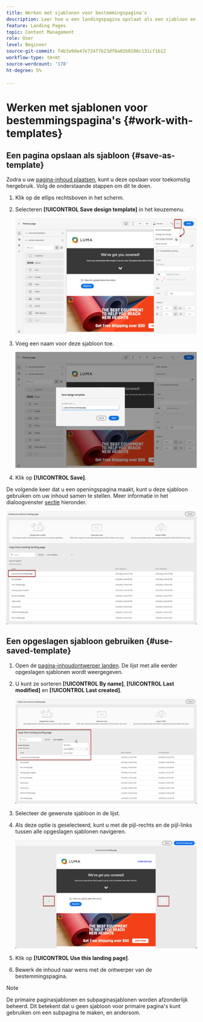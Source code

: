 ```yaml
---
title: Werken met sjablonen voor bestemmingspagina's
description: Leer hoe u een landingspagina opslaat als een sjabloon en deze opnieuw gebruikt in Journey Optimizer
feature: Landing Pages
topic: Content Management
role: User
level: Beginner
source-git-commit: f4b3a9de47e724f7b23df8a02b8106c131cf1b12
workflow-type: tm+mt
source-wordcount: '178'
ht-degree: 5%

---
```


# Werken met sjablonen voor bestemmingspagina&#39;s {#work-with-templates}

## Een pagina opslaan als sjabloon {#save-as-template}

Zodra u uw [pagina-inhoud plaatsen](lp-content.md), kunt u deze opslaan voor toekomstig hergebruik. Volg de onderstaande stappen om dit te doen.

1. Klik op de ellips rechtsboven in het scherm.

1. Selecteren **[!UICONTROL Save design template]** in het keuzemenu.

   ![](assets/lp_designer-save-template.png)

1. Voeg een naam voor deze sjabloon toe.

   ![](assets/lp_designer-template-name.png)

1. Klik op **[!UICONTROL Save]**.

De volgende keer dat u een openingspagina maakt, kunt u deze sjabloon gebruiken om uw inhoud samen te stellen. Meer informatie in het dialoogvenster [sectie](#use-saved-template) hieronder.

![](assets/lp_designer-saved-template.png)

## Een opgeslagen sjabloon gebruiken {#use-saved-template}

1. Open de [pagina-inhoudontwerper landen](design-lp.md). De lijst met alle eerder opgeslagen sjablonen wordt weergegeven.

1. U kunt ze sorteren **[!UICONTROL By name]**, **[!UICONTROL Last modified]** en **[!UICONTROL Last created]**.

   ![](assets/lp_designer-saved-templates.png)

1. Selecteer de gewenste sjabloon in de lijst.

1. Als deze optie is geselecteerd, kunt u met de pijl-rechts en de pijl-links tussen alle opgeslagen sjablonen navigeren.

   ![](assets/lp_designer-saved-templates-navigate.png)

1. Klik op **[!UICONTROL Use this landing page]**.

1. Bewerk de inhoud naar wens met de ontwerper van de bestemmingspagina.

>[!NOTE]
>
>De primaire paginasjablonen en subpaginasjablonen worden afzonderlijk beheerd. Dit betekent dat u geen sjabloon voor primaire pagina&#39;s kunt gebruiken om een subpagina te maken, en andersom.
